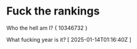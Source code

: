 # Fuck the rankings

Who the hell am I?
{ 10346732 }

What fucking year is it?
[ 2025-01-14T01:16:40Z ]
